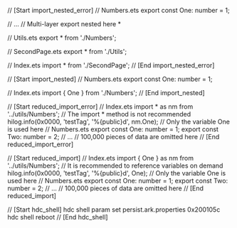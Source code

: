 // [Start import_nested_error]
// Numbers.ets
export const One: number = 1;

// ...
// Multi-layer export nested here *

// Utils.ets
export * from './Numbers';

// SecondPage.ets
export * from './Utils';

// Index.ets
import * from './SecondPage';
// [End import_nested_error]

// [Start import_nested]
// Numbers.ets
export const One: number = 1;

// Index.ets
import { One } from './Numbers';
// [End import_nested]

// [Start reduced_import_error]
// Index.ets
import * as nm from '../utils/Numbers'; // The import * method is not recommended
hilog.info(0x0000, 'testTag', '%{public}d', nm.One); // Only the variable One is used here
// Numbers.ets
export const One: number = 1;
export const Two: number = 2;
// ...
// 100,000 pieces of data are omitted here
// [End reduced_import_error]

// [Start reduced_import]
// Index.ets
import { One } as nm from '../utils/Numbers'; // It is recommended to reference variables on demand
hilog.info(0x0000, 'testTag', '%{public}d', One); // Only the variable One is used here
// Numbers.ets
export const One: number = 1;
export const Two: number = 2;
// ...
// 100,000 pieces of data are omitted here
// [End reduced_import]

// [Start hdc_shell]
hdc shell param set persist.ark.properties 0x200105c
hdc shell reboot
// [End hdc_shell]